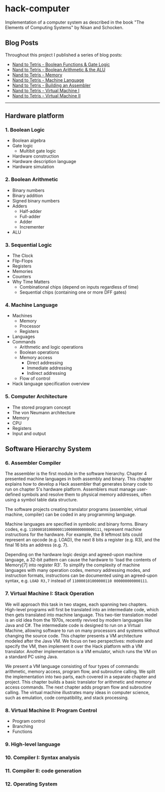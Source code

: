 # hack-computer

Implementation of a computer system as described in the book "The Elements of Computing Systems" by Nisan and Schocken.

## Blog Posts

Throughout this project I published a series of blog posts:

- [Nand to Tetris - Boolean Functions & Gate Logic](https://www.maxdemaio.com/blog/boolean-functions-and-gate-logic)
- [Nand to Tetris - Boolean Arithmetic & the ALU](https://www.maxdemaio.com/blog/boolean-arithmetic-alu)
- [Nand to Tetris - Memory](https://www.maxdemaio.com/blog/memory)
- [Nand to Tetris - Machine Language](https://www.maxdemaio.com/blog/machine-language)
- [Nand to Tetris - Building an Assembler](https://www.maxdemaio.com/blog/assemblers)
- [Nand to Tetris - Virtual Machine I](https://www.maxdemaio.com/blog/vm-stack)
- [Nand to Tetris - Virtual Machine II](https://www.maxdemaio.com/blog/vm2)

---

## Hardware platform

### 1. Boolean Logic

- Boolean algebra
- Gate logic
  - Multibit gate logic
- Hardware construction
- Hardware description language
- Hardware simulation

### 2. Boolean Arithmetic

- Binary numbers
- Binary addition
- Signed binary numbers
- Adders
  - Half-adder
  - Full-adder
  - Adder
  - Incrementer
- ALU

### 3. Sequential Logic

- The Clock
- Flip-Flops
- Registers
- Memories
- Counters
- Why Time Matters
  - Combinational chips (depend on inputs regardless of time)
  - Sequential chips (containing one or more DFF gates)

### 4. Machine Language

- Machines
  - Memory
  - Processor
  - Registers
- Languages
- Commands
  - Arithmetic and logic operations
  - Boolean operations
  - Memory access
    - Direct addressing
    - Immediate addressing
    - Indirect addressing
  - Flow of control
- Hack language specification overview

### 5. Computer Architecture

- The stored program concept
- The von Neumann architecture
- Memory
- CPU
- Registers
- Input and output

## Software Hierarchy System

### 6. Assembler Compiler

The assembler is the first module in the software hierarchy. Chapter 4 presented machine languages in both assembly and binary. This chapter explains how to develop a Hack assembler that generates binary code to run on chapter 5's hardware platform. Assemblers must manage user-defined symbols and resolve them to physical memory addresses, often using a symbol table data structure.

The software projects creating translator programs (assembler, virtual machine, compiler) can be coded in any programming language.

Machine languages are specified in symbolic and binary forms. Binary codes, e.g. `110000101000000110000000000000111`, represent machine instructions for the hardware. For example, the 8 leftmost bits could represent an opcode (e.g. LOAD), the next 8 bits a register (e.g. R3), and the final 16 bits an address (e.g. 7).

Depending on the hardware logic design and agreed-upon machine language, a 32-bit pattern can cause the hardware to 'load the contents of Memory[7] into register R3'. To simplify the complexity of machine languages with many operation codes, memory addressing modes, and instruction formats, instructions can be documented using an agreed-upon syntax, e.g. `LOAD R3,7` instead of `110000101000000110 000000000000111`.

### 7. Virtual Machine I: Stack Operation

We will approach this task in two stages, each spanning two chapters. High-level programs will first be translated into an intermediate code, which then gets translated into machine language. This two-tier translation model is an old idea from the 1970s, recently revived by modern languages like Java and C#. The intermediate code is designed to run on a Virtual Machine, allowing software to run on many processors and systems without changing the source code. This chapter presents a VM architecture modeled after the Java VM. We focus on two perspectives: motivate and specify the VM, then implement it over the Hack platform with a VM translator. Another implementation is a VM emulator, which runs the VM on a standard PC using Java.

We present a VM language consisting of four types of commands: arithmetic, memory access, program flow, and subroutine calling. We split the implementation into two parts, each covered in a separate chapter and project. This chapter builds a basic translator for arithmetic and memory access commands. The next chapter adds program flow and subroutine calling. The virtual machine illustrates many ideas in computer science, such as emulation, code compatibility, and stack processing.

### 8. Virtual Machine II: Program Control

- Program control
- Branching
- Functions

### 9. High-level language

### 10. Compiler I: Syntax analysis

### 11. Compiler II: code generation

### 12. Operating System
